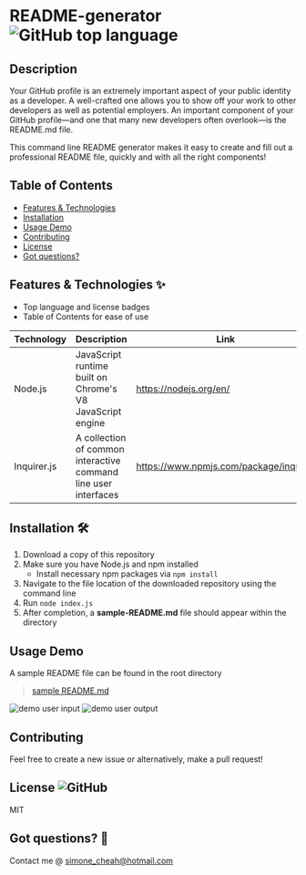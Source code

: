 # README-generator ![GitHub top language](https://img.shields.io/github/languages/top/smcheah/README-generator)

## Description <!-- omit in toc -->

Your GitHub profile is an extremely important aspect of your public identity as a developer. A well-crafted one allows you to show off your work to other developers as well as potential employers. An important component of your GitHub profile—and one that many new developers often overlook—is the README.md file.

This command line README generator makes it easy to create and fill out a professional README file, quickly and with all the right components!

## Table of Contents

- [Features & Technologies](#features--technologies-sparkles)
- [Installation](#installation-hammer_and_wrench)
- [Usage Demo](#usage-demo)
- [Contributing](#contributing)
- [License](#license)
- [Got questions?](#got-questions-thinking)

## Features & Technologies :sparkles:

-   Top language and license badges
-   Table of Contents for ease of use

| Technology  | Description                                                     | Link                                   |
| ----------- | --------------------------------------------------------------- | -------------------------------------- |
| Node.js     | JavaScript runtime built on Chrome's V8 JavaScript engine       | https://nodejs.org/en/                 |
| Inquirer.js | A collection of common interactive command line user interfaces | https://www.npmjs.com/package/inquirer |

## Installation :hammer_and_wrench:

1. Download a copy of this repository
2. Make sure you have Node.js and npm installed
    - Install necessary npm packages via `npm install`
3. Navigate to the file location of the downloaded repository using the command line
4. Run `node index.js`
5. After completion, a **sample-README.md** file should appear within the directory

## Usage Demo

A sample README file can be found in the root directory

> [sample README.md](https://github.com/smcheah/README-generator/blob/main/sample-README.md)

![demo user input](https://media.giphy.com/media/WzZlGRhsIQBjwZjsEV/giphy.gif)
![demo user output](https://media.giphy.com/media/g4wUHjOQJLf73UTqZu/giphy.gif)

## Contributing

Feel free to create a new issue or alternatively, make a pull request!

## License ![GitHub](https://img.shields.io/github/license/smcheah/README-generator)

MIT

## Got questions? :thinking:

Contact me @ simone_cheah@hotmail.com
